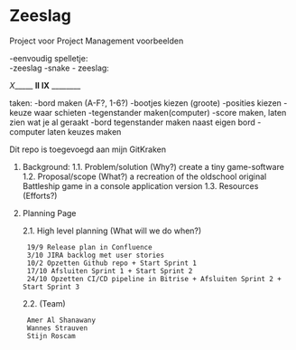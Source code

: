 # Zeeslag
Project voor Project Management
voorbeelden

-eenvoudig spelletje:   
      -zeeslag
			-snake
			-
zeeslag:

_X______	____II__
__IX____	________

taken:
-bord maken (A-F?, 1-6?)
-bootjes kiezen (groote)
-posities kiezen
-keuze waar schieten
-tegenstander maken(computer)
-score maken, laten zien wat je al geraakt
-bord tegenstander maken naast eigen bord 
-computer laten keuzes maken

Dit repo is toegevoegd aan mijn GitKraken  
1. Background:
	1.1. Problem/solution (Why?)
		create a tiny game-software 
	1.2. Proposal/scope (What?)
		a recreation of the oldschool original Battleship game in a console application version	
	1.3. Resources (Efforts?)
		
2. Planning Page
	
	2.1. High level planning (What will we do when?)
	
		19/9 Release plan in Confluence
		3/10 JIRA backlog met user stories
		10/2 Opzetten Github repo + Start Sprint 1
		17/10 Afsluiten Sprint 1 + Start Sprint 2
		24/10 Opzetten CI/CD pipeline in Bitrise + Afsluiten Sprint 2 + Start Sprint 3
	
	
	2.2. (Team)
	
		Amer Al Shanawany
		Wannes Strauven 
		Stijn Roscam

